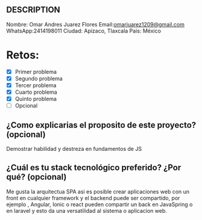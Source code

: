 ## DESCRIPTION

Nombre: Omar Andres Juarez Flores
Email:omarjuarez1209@gmail.com
WhatsApp:2414198011
Ciudad: Apizaco, Tlaxcala
Pais: México

# Retos:
- [x] Primer problema
- [x] Segundo problema
- [x] Tercer problema
- [x] Cuarto problema
- [x] Quinto problema
- [ ] Opcional

## ¿Como explicarias el proposito de este proyecto? (opcional)
Demostrar habilidad y destreza en fundamentos de JS

## ¿Cuál es tu stack tecnológico preferido? ¿Por qué? (opcional)
Me gusta la arquitectua SPA asi es posible crear aplicaciones web
con un front en cualquier framework y el backend puede ser compartido,
por ejemplo , Angular, Ionic o react pueden compartir un back en JavaSpring
o en laravel y esto da una versatilidad al sistema o aplicacion web.
